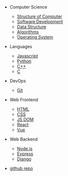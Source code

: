 - Computer Science

  - [Structure of Computer](quickstart.md)
  - [Software Development](software_development.md)
  - [Data Structure](ds/)
  - [Algorithms](algo/)
  - [Operating System](cover.md)

- Languages

  - [Javascript](js/)
  - [Python](python/)
  - [C++](write-a-plugin.md)
  - [C](markdown.md)

- DevOps

  - [Git](deploy.md)

- Web Frontend

  - [HTML](helpers.md)
  - [CSS](vue.md)
  - [JS DOM](cdn.md)
  - [React](pwa.md)
  - [Vue](pwa.md)

- Web Backend

  - [Node.js](helpers.md)
  - [Express](vue.md)
  - [Django](django/)

* [github repo](awesome.md)
